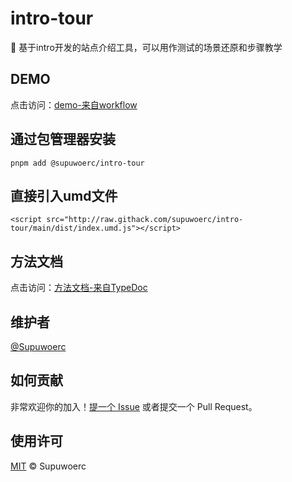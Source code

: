 # intro-tour

:lollipop: 基于intro开发的站点介绍工具，可以用作测试的场景还原和步骤教学

## DEMO

点击访问：[demo-来自workflow](https://supuwoerc.github.io/intro-tour/demo.html)

## 通过包管理器安装

`pnpm add @supuwoerc/intro-tour`

## 直接引入umd文件

`<script src="http://raw.githack.com/supuwoerc/intro-tour/main/dist/index.umd.js"></script>`

## 方法文档

点击访问：[方法文档-来自TypeDoc](https://supuwoerc.github.io/intro-tour/index.html)

## 维护者

[@Supuwoerc](https://github.com/supuwoerc)

## 如何贡献

非常欢迎你的加入！[提一个 Issue](https://github.com/supuwoerc/intro-tour/issues/new) 或者提交一个 Pull Request。

## 使用许可

[MIT](LICENSE) © Supuwoerc